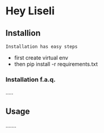 # Hey Liseli

## Installion

```
Installation has easy steps
```

* first create virtual env
* then pip install -r requirements.txt

### Installation f.a.q.

.....


## Usage

.......

